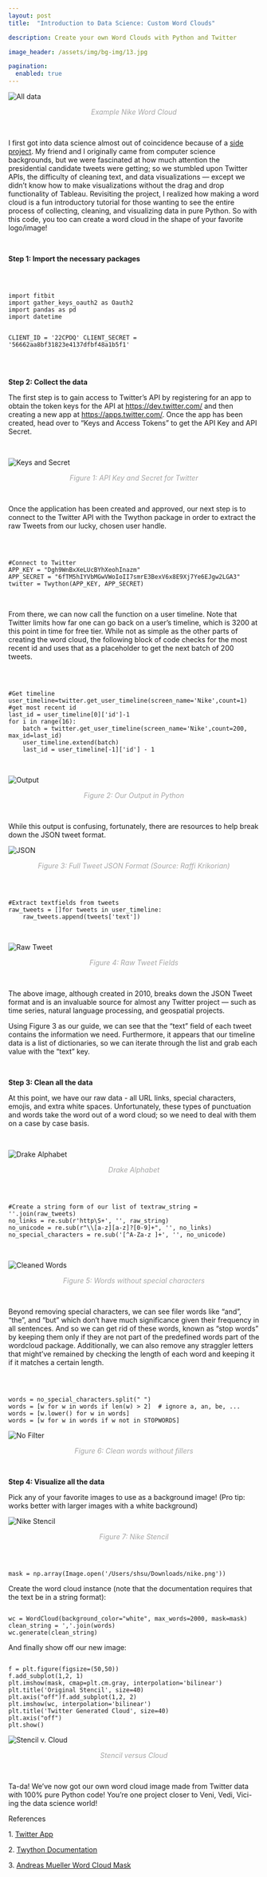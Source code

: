 ```yaml
---
layout: post
title:  "Introduction to Data Science: Custom Word Clouds"

description: Create your own Word Clouds with Python and Twitter

image_header: /assets/img/bg-img/13.jpg

pagination: 
  enabled: true
---
```



![All data](/assets/img/blog/custom_word_cloud/nike.png)
<center><i style="color:#a6a6a6">Example Nike Word Cloud</i></center>

<p>&nbsp;</p>

<p>I first got into data science almost out of coincidence because of a <u><a href="http://blog.yhat.com/posts/rodeo-presidential-tweets.html">side project</a></u>. My friend and I originally came from computer science backgrounds, but we were fascinated at how much attention the presidential candidate tweets were getting; so we stumbled upon Twitter APIs, the difficulty of cleaning text, and data visualizations — except we didn’t know how to make visualizations without the drag and drop functionality of Tableau. Revisiting the project, I realized how making a word cloud is a fun introductory tutorial for those wanting to see the entire process of collecting, cleaning, and visualizing data in pure Python. So with this code, you too can create a word cloud in the shape of your favorite logo/image!</p>

<p>&nbsp;</p>


<p><strong> Step 1: Import the necessary packages </strong></p>

<p>&nbsp;</p>

<p>
<pre class="my-pre"><code>
import fitbit
import gather_keys_oauth2 as Oauth2
import pandas as pd 
import datetime

CLIENT_ID = '22CPDQ'
CLIENT_SECRET = '56662aa8bf31823e4137dfbf48a1b5f1'
</code></pre>
</p>

<p>&nbsp;</p>


<p><strong> Step 2: Collect the data </strong></p>

<p>
The first step is to gain access to Twitter’s API by registering for an app to obtain the token keys for the API at <u><a href="https://dev.twitter.com/">https://dev.twitter.com/</a></u> and then creating a new app at <u><a href="https://apps.twitter.com/">https://apps.twitter.com/</a></u>. Once the app has been created, head over to “Keys and Access Tokens” to get the API Key and API Secret.
</p>

<p>&nbsp;</p>


![Keys and Secret](/assets/img/blog/custom_word_cloud/wc1.jpeg)
<center><i style="color:#a6a6a6">Figure 1: API Key and Secret for Twitter</i></center>

<p>&nbsp;</p>

<p>
Once the application has been created and approved, our next step is to connect to the Twitter API with the Twython package in order to extract the raw Tweets from our lucky, chosen user handle.
</p>

<p>&nbsp;</p>

<p>
<pre class="my-pre"><code>
#Connect to Twitter
APP_KEY = "Dgh9WnBxXeLUcBYhXeohInazm"
APP_SECRET = "6fTM5hIYVbMGwVWoIoII7smrE3BexV6x8E9Xj7Ye6EJgw2LGA3"
twitter = Twython(APP_KEY, APP_SECRET)
</code></pre>
</p>

<p>&nbsp;</p>


<p>
From there, we can now call the function on a user timeline. Note that Twitter limits how far one can go back on a user’s timeline, which is 3200 at this point in time for free tier. While not as simple as the other parts of creating the word cloud, the following block of code checks for the most recent id and uses that as a placeholder to get the next batch of 200 tweets.
</p>

<p>&nbsp;</p>


<p>
<pre class="my-pre"><code>
#Get timeline 
user_timeline=twitter.get_user_timeline(screen_name='Nike',count=1) #get most recent id
last_id = user_timeline[0]['id']-1
for i in range(16):
    batch = twitter.get_user_timeline(screen_name='Nike',count=200, max_id=last_id)
    user_timeline.extend(batch)
    last_id = user_timeline[-1]['id'] - 1
</code></pre>
</p>

<p>&nbsp;</p>


![Output](/assets/img/blog/custom_word_cloud/wc2.jpeg)
<center><i style="color:#a6a6a6">Figure 2: Our Output in Python</i></center>

<p>&nbsp;</p>

<p>
While this output is confusing, fortunately, there are resources to help break down the JSON tweet format.
</p>

![JSON](/assets/img/blog/custom_word_cloud/wc3.png)
<center><i style="color:#a6a6a6">Figure 3: Full Tweet JSON Format (Source: Raffi Krikorian)</i></center>

<p>&nbsp;</p>

<p>
<pre class="my-pre"><code>
#Extract textfields from tweets
raw_tweets = []for tweets in user_timeline:
    raw_tweets.append(tweets['text'])
</code></pre>
</p>

<p>&nbsp;</p>


![Raw Tweet](/assets/img/blog/custom_word_cloud/wc4.jpeg)
<center><i style="color:#a6a6a6">Figure 4: Raw Tweet Fields</i></center>

<p>&nbsp;</p>

<p>
The above image, although created in 2010, breaks down the JSON Tweet format and is an invaluable source for almost any Twitter project — such as time series, natural language processing, and geospatial projects.
</p>

<p>
Using Figure 3 as our guide, we can see that the “text” field of each tweet contains the information we need. Furthermore, it appears that our timeline data is a list of dictionaries, so we can iterate through the list and grab each value with the “text” key.
</p>

<p>&nbsp;</p>


<p><strong> Step 3: Clean all the data </strong></p>

<p>
At this point, we have our raw data - all URL links, special characters, emojis, and extra white spaces. Unfortunately, these types of punctuation and words take the word out of a word cloud; so we need to deal with them on a case by case basis.
</p>

<p>&nbsp;</p>


![Drake Alphabet](/assets/img/blog/custom_word_cloud/wc5.jpeg)
<center><i style="color:#a6a6a6">Drake Alphabet</i></center>

<p>&nbsp;</p>

<p>
<pre class="my-pre"><code>
#Create a string form of our list of textraw_string = ''.join(raw_tweets)
no_links = re.sub(r'http\S+', '', raw_string)
no_unicode = re.sub(r"\\[a-z][a-z]?[0-9]+", '', no_links)
no_special_characters = re.sub('[^A-Za-z ]+', '', no_unicode)
</code></pre>
</p>


<p>&nbsp;</p>


![Cleaned Words](/assets/img/blog/custom_word_cloud/wc6.jpeg)
<center><i style="color:#a6a6a6">Figure 5: Words without special characters</i></center>
<p>&nbsp;</p>


<p>
Beyond removing special characters, we can see filer words like “and”, “the”, and “but” which don’t have much significance given their frequency in all sentences. And so we can get rid of these words, known as “stop words” by keeping them only if they are not part of the predefined words part of the wordcloud package. Additionally, we can also remove any straggler letters that might’ve remained by checking the length of each word and keeping it if it matches a certain length.
</p>


<p>&nbsp;</p>


<p>
<pre class="my-pre"><code>
words = no_special_characters.split(" ")
words = [w for w in words if len(w) > 2]  # ignore a, an, be, ...
words = [w.lower() for w in words]
words = [w for w in words if w not in STOPWORDS]
</code></pre>
</p>

![No Filter](/assets/img/blog/custom_word_cloud/wc7.jpeg)
<center><i style="color:#a6a6a6">Figure 6: Clean words without fillers</i></center>
<p>&nbsp;</p>


<p><strong> Step 4: Visualize all the data </strong></p>

<p>
Pick any of your favorite images to use as a background image! (Pro tip: works better with larger images with a white background)
</p>

![Nike Stencil](/assets/img/blog/custom_word_cloud/wc8.jpeg)
<center><i style="color:#a6a6a6">Figure 7: Nike Stencil</i></center>
<p>&nbsp;</p>

<p>
<pre class="my-pre"><code>
mask = np.array(Image.open('/Users/shsu/Downloads/nike.png'))
</code></pre>
</p>


<p>
Create the word cloud instance (note that the documentation requires that the text be in a string format):
</p>


<p>
<pre class="my-pre"><code>
wc = WordCloud(background_color="white", max_words=2000, mask=mask)
clean_string = ','.join(words)
wc.generate(clean_string)
</code></pre>
</p>

<p>And finally show off our new image:</p>

<p>
<pre class="my-pre"><code>
f = plt.figure(figsize=(50,50))
f.add_subplot(1,2, 1)
plt.imshow(mask, cmap=plt.cm.gray, interpolation='bilinear')
plt.title('Original Stencil', size=40)
plt.axis("off")f.add_subplot(1,2, 2)
plt.imshow(wc, interpolation='bilinear')
plt.title('Twitter Generated Cloud', size=40)
plt.axis("off")
plt.show()
</code></pre>
</p>

![Stencil v. Cloud](/assets/img/blog/custom_word_cloud/wc8.jpeg)
<center><i style="color:#a6a6a6">Stencil versus Cloud</i></center>

<p>&nbsp;</p>

<p>
Ta-da! We’ve now got our own word cloud image made from Twitter data with 100% pure Python code! You’re one project closer to Veni, Vedi, Vici-ing the data science world!
</p>

<p>References</p>

<p> 1. <a href = "https://twitter.com/login?redirect_after_login=https%3A%2F%2Fdeveloper.twitter.com%2Fapps"><u> Twitter App </u></a> </p>
<p> 2. <a href = "https://twython.readthedocs.io/en/latest/"><u> Twython Documentation </u></a> </p>
<p> 3. <a href = "https://github.com/amueller/word_cloud"><u> Andreas Mueller Word Cloud Mask </u></a></p>